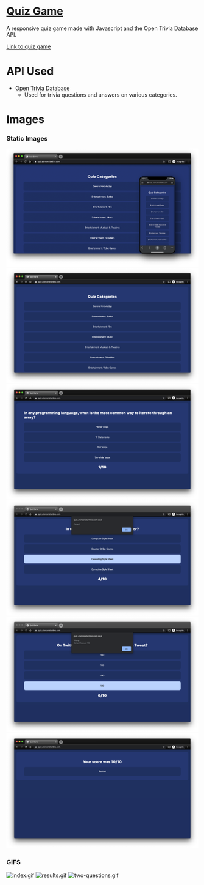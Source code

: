 # <a href="https://quiz.alanconstantino.com/" target="_blank">Quiz Game</a>

A responsive quiz game made with Javascript and the Open Trivia Database API.

<a href="https://quiz.alanconstantino.com/" target="_blank">Link to quiz game</a>

# API Used
- <a href="https://opentdb.com/api_config.php" target="_blank">Open Trivia Database</a>
  - Used for trivia questions and answers on various categories.

# Images

### Static Images
<img src="images/quiz-game-web-mobile.png" alt="quiz-game-web-mobile.png">
<img src="images/categories.png" alt="categories.png">
<img src="images/question.png" alt="question.png">
<img src="images/correct.png" alt="correct.png">
<img src="images/wrong.png" alt="wrong.png">
<img src="images/score.png" alt="score.png">

### GIFS
<img src="images/index.gif" alt="index.gif">
<img src="images/results.gif" alt="results.gif">
<img src="images/two-questions.gif" alt="two-questions.gif">

